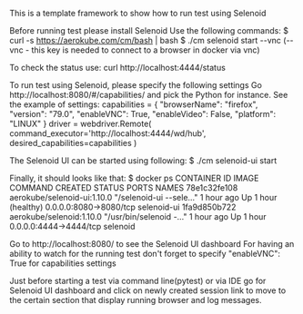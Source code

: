 This is a template framework to show how to run test using Selenoid

Before running test please install Selenoid
Use the following commands:
$ curl -s https://aerokube.com/cm/bash | bash
$ ./cm selenoid start --vnc
(--vnc - this key is needed to connect to a browser in docker via vnc)

To check the status use:
curl http://localhost:4444/status

To run test using Selenoid, please specify the following settings
Go http://localhost:8080/#/capabilities/ and pick the Python for instance.
See the example of settings:
    capabilities = {
        "browserName": "firefox",
        "version": "79.0",
        "enableVNC": True,
        "enableVideo": False,
        "platform": "LINUX"
    }
    driver = webdriver.Remote(
        command_executor='http://localhost:4444/wd/hub',
        desired_capabilities=capabilities
    )

The Selenoid UI can be started using following:
$ ./cm selenoid-ui start

Finally, it should looks like that:
$ docker ps
CONTAINER ID  IMAGE                        COMMAND                 CREATED     STATUS              PORTS                   NAMES
78e1c32fe108  aerokube/selenoid-ui:1.10.0  "/selenoid-ui --sele…"  1 hour ago  Up 1 hour (healthy) 0.0.0.0:8080->8080/tcp  selenoid-ui
1fa9d850b722  aerokube/selenoid:1.10.0     "/usr/bin/selenoid -…"  1 hour ago  Up 1 hour           0.0.0.0:4444->4444/tcp  selenoid

Go to http://localhost:8080/ to see the Selenoid UI dashboard
For having an ability to watch for the running test don't forget to specify "enableVNC": True for capabilities settings

Just before starting a test via command line(pytest) or via IDE go for Selenoid UI dashboard and click on newly
created session link to move to the certain section that display running browser and log messages.